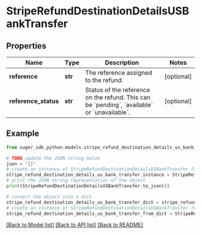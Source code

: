 # StripeRefundDestinationDetailsUSBankTransfer


## Properties

Name | Type | Description | Notes
------------ | ------------- | ------------- | -------------
**reference** | **str** | The reference assigned to the refund. | [optional] 
**reference_status** | **str** | Status of the reference on the refund. This can be &#x60;pending&#x60;, &#x60;available&#x60; or &#x60;unavailable&#x60;. | [optional] 

## Example

```python
from suger_sdk_python.models.stripe_refund_destination_details_us_bank_transfer import StripeRefundDestinationDetailsUSBankTransfer

# TODO update the JSON string below
json = "{}"
# create an instance of StripeRefundDestinationDetailsUSBankTransfer from a JSON string
stripe_refund_destination_details_us_bank_transfer_instance = StripeRefundDestinationDetailsUSBankTransfer.from_json(json)
# print the JSON string representation of the object
print(StripeRefundDestinationDetailsUSBankTransfer.to_json())

# convert the object into a dict
stripe_refund_destination_details_us_bank_transfer_dict = stripe_refund_destination_details_us_bank_transfer_instance.to_dict()
# create an instance of StripeRefundDestinationDetailsUSBankTransfer from a dict
stripe_refund_destination_details_us_bank_transfer_from_dict = StripeRefundDestinationDetailsUSBankTransfer.from_dict(stripe_refund_destination_details_us_bank_transfer_dict)
```
[[Back to Model list]](../README.md#documentation-for-models) [[Back to API list]](../README.md#documentation-for-api-endpoints) [[Back to README]](../README.md)


